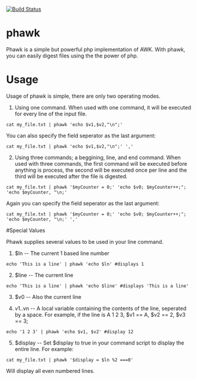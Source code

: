[![Build Status](https://travis-ci.org/vlaurenzano/phawk.svg?branch=master)](https://travis-ci.org/vlaurenzano/phawk)
# phawk
Phawk is a simple but powerful php implementation of AWK. With phawk, you can easily digest files using the the power of php. 

# Usage
Usage of phawk is simple, there are only two operating modes.

1) Using one command. When used with one command, it will be executed for every line of the input file. 

`
cat my_file.txt | phawk 'echo $v1,$v2,"\n";'
`

You can also specify the field seperator as the last argument:

`
cat my_file.txt | phawk 'echo $v1,$v2,"\n";' ','
`


2) Using three commands; a beggining, line, and end command. When used with three commands, the first command will be executed before anything is process, the second will be executed once per line and the third will be executed after the file is digested. 

`
cat my_file.txt | phawk '$myCounter = 0;' 'echo $v0; $myCounter++;"; 'echo $myCounter, "\n;'
`

Again you can specify the field seperator as the last argument:

`
cat my_file.txt | phawk '$myCounter = 0;' 'echo $v0; $myCounter++;"; 'echo $myCounter, "\n;' ','
`


#Special Values

Phawk supplies several values to be used in your line command. 

1) $ln       -- The current 1 based line number

`
echo 'This is a line' | phawk 'echo $ln' #displays 1 
`


2) $line     -- The current line


`
echo 'This is a line' | phawk 'echo $line' #displays 'This is a line'
`

3) $v0       -- Also the current line

4) $v1..$vn  -- A local variable containing the contents of the line, seperated by a space. For example, if the line is A 1 2 3, $v1 == A, $v2 == 2, $v3 == 3;

`
echo '1 2 3' | phawk 'echo $v1, $v2' #display 12 
`

5) $display  -- Set $display to true in your command script to display the entire line. For example:

`
cat my_file.txt | phawk '$display = $ln %2 ===0'
`

Will display all even numbered lines. 



 



